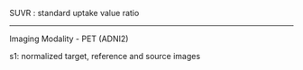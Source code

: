 SUVR : standard uptake value ratio

----------------------------------

Imaging Modality - PET (ADNI2)

s1: normalized target, reference and source images


